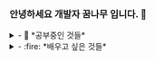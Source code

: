 


### 안녕하세요 개발자 꿈나무 입니다. 👋





<details>
<summary>
  - 🌱 *공부중인 것들*
</summary>
   
</details>

<details>
<summary>
  - :fire: *배우고 싶은 것들*
</summary>
  
</details>


